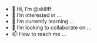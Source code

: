 - 👋 Hi, I’m @skillff
- 👀 I’m interested in ...
- 🌱 I’m currently learning ...
- 💞️ I’m looking to collaborate on ...
- 📫 How to reach me ...

<!---
skillff/skillff is a ✨ special ✨ repository because its `README.md` (this file) appears on your GitHub profile.
You can click the Preview link to take a look at your changes.
--->
